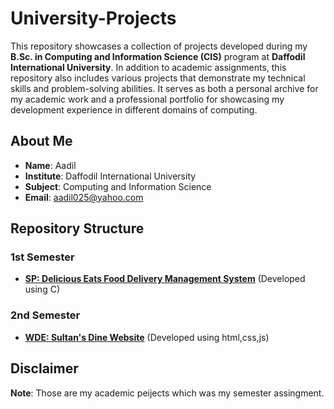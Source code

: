 # University-Projects

This repository showcases a collection of projects developed during my **B.Sc. in Computing and Information Science (CIS)** program at **Daffodil International University**. In addition to academic assignments, this repository also includes various projects that demonstrate my technical skills and problem-solving abilities. It serves as both a personal archive for my academic work and a professional portfolio for showcasing my development experience in different domains of computing.
## About Me

- **Name**: Aadil
- **Institute**: Daffodil International University
- **Subject**: Computing and Information Science
- **Email**: [aadil025@yahoo.com](mailto:aadil025@yahoo.com)

## Repository Structure


### 1st Semester
- [**SP: Delicious Eats Food Delivery Management System**](https://github.com/LunarLumos/University-Projects/tree/main/1st_semester/Delicious_Eats_Management_System) (Developed using C)

### 2nd Semester
- [**WDE: Sultan's Dine Website**](https://lunarlumos.github.io/University-Projects/2nd_semester/wed%3Esultan_dines/) (Developed using html,css,js)


## Disclaimer

**Note**: Those are my academic peijects which was my semester assingment.
